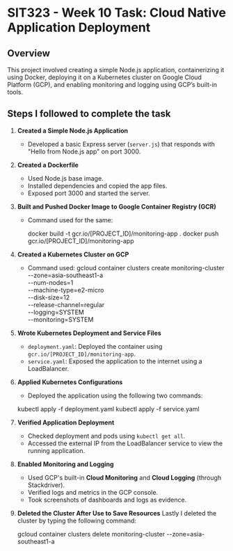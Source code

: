 # SIT323 - Week 10 Task: Cloud Native Application Deployment

## Overview

This project involved creating a simple Node.js application, containerizing it using Docker, deploying it on a Kubernetes cluster on Google Cloud Platform (GCP), and enabling monitoring and logging using GCP’s built-in tools.

## Steps I followed to complete the task

1. **Created a Simple Node.js Application**
   - Developed a basic Express server (`server.js`) that responds with "Hello from Node.js app" on port 3000.

2. **Created a Dockerfile**
   - Used Node.js base image.
   - Installed dependencies and copied the app files.
   - Exposed port 3000 and started the server.

3. **Built and Pushed Docker Image to Google Container Registry (GCR)**
   - Command used for the same:
    
     docker build -t gcr.io/[PROJECT_ID]/monitoring-app .
     docker push gcr.io/[PROJECT_ID]/monitoring-app
    

4. **Created a Kubernetes Cluster on GCP**
   - Command used:
      gcloud container clusters create monitoring-cluster \
       --zone=asia-southeast1-a \
       --num-nodes=1 \
       --machine-type=e2-micro \
       --disk-size=12 \
       --release-channel=regular \
       --logging=SYSTEM \
       --monitoring=SYSTEM
   
5. **Wrote Kubernetes Deployment and Service Files**
   - `deployment.yaml`: Deployed the container using `gcr.io/[PROJECT_ID]/monitoring-app`.
   - `service.yaml`: Exposed the application to the internet using a LoadBalancer.

6. **Applied Kubernetes Configurations**
   - Deployed the application using the following two commands:
    
    kubectl apply -f deployment.yaml
    kubectl apply -f service.yaml
    

7. **Verified Application Deployment**
   - Checked deployment and pods using `kubectl get all`.
   - Accessed the external IP from the LoadBalancer service to view the running application.

8. **Enabled Monitoring and Logging**
   - Used GCP's built-in **Cloud Monitoring** and **Cloud Logging** (through Stackdriver).
   - Verified logs and metrics in the GCP console.
   - Took screenshots of dashboards and logs as evidence.

9. **Deleted the Cluster After Use to Save Resources**
   Lastly I deleted the cluster by typing the following command: 
    
     gcloud container clusters delete monitoring-cluster --zone=asia-southeast1-a
    

